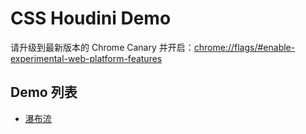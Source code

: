 # CSS Houdini Demo

请升级到最新版本的 Chrome Canary 并开启：[chrome://flags/#enable-experimental-web-platform-features](chrome://flags/#enable-experimental-web-platform-features)

## Demo 列表

* [瀑布流](https://yisibl.github.io/houdini-demo/masonry/)
